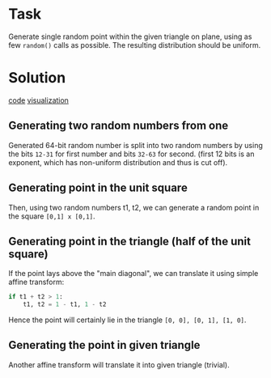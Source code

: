 # Task

Generate single random point within the given triangle on plane,
using as few `random()` calls as possible.
The resulting distribution should be uniform.

# Solution
[code](solution.py)
[visualization](visualization.ipynb)

## Generating two random numbers from one
Generated 64-bit random number is split into two random numbers
by using the bits `12-31` for first number and bits `32-63` for second.
(first 12 bits is an exponent, which has non-uniform distribution and
 thus is cut off).


## Generating point in the unit square
Then, using two random numbers t1, t2, we can generate a random point
in the square `[0,1] x [0,1]`.


## Generating point in the triangle (half of the unit square)
If the point lays above the "main diagonal",
we can translate it using simple affine transform:

```python
if t1 + t2 > 1:
    t1, t2 = 1 - t1, 1 - t2
```

Hence the point will certainly lie in the triangle `[0, 0], [0, 1], [1, 0]`.

## Generating the point in given triangle
Another affine transform will translate it into given triangle (trivial).

